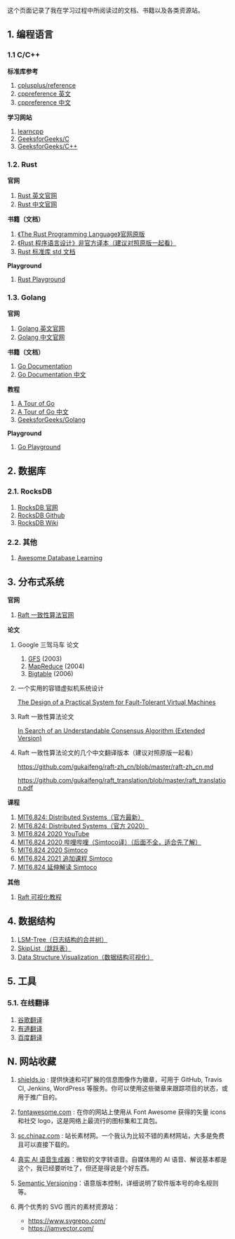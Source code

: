 
这个页面记录了我在学习过程中所阅读过的文档、书籍以及各类资源站。



## 1. 编程语言

### 1.1 C/C++

**标准库参考**

1. [cplusplus/reference](http://www.cplusplus.com/reference/)
2. [cppreference 英文](https://en.cppreference.com/)
3. [cppreference 中文](https://zh.cppreference.com/)

**学习网站**

1. [learncpp](https://www.learncpp.com/)
2. [GeeksforGeeks/C](https://www.geeksforgeeks.org/c-programming-language/)
3. [GeeksforGeeks/C++](https://www.geeksforgeeks.org/c-plus-plus/)

### 1.2. Rust

**官网**

1. [Rust 英文官网](https://www.rust-lang.org/)
2. [Rust 中文官网](https://www.rust-lang.org/zh-CN/)

**书籍（文档）**

1. [《The Rust Programming Language》官网原版](https://doc.rust-lang.org/book/#the-rust-programming-language)
2. [《Rust 程序语言设计》非官方译本（建议对照原版一起看）](https://kaisery.github.io/trpl-zh-cn/)
3. [Rust 标准库 std 文档](https://doc.rust-lang.org/stable/std/)

**Playground**

1. [Rust Playground](https://play.rust-lang.org/)

### 1.3. Golang

**官网**

1. [Golang 英文官网](https://go.dev/)
2. [Golang 中文官网](https://go-zh.org/)

**书籍（文档）**

1. [Go Documentation](https://go.dev/doc/)
2. [Go Documentation 中文](https://go-zh.org/doc/)

**教程**

1. [A Tour of Go](https://go.dev/tour/welcome/1)
2. [A Tour of Go 中文](https://tour.go-zh.org/)
3. [GeeksforGeeks/Golang](https://www.geeksforgeeks.org/golang/)

**Playground**

1. [Go Playground](https://go.dev/play/)

## 2. 数据库

### 2.1. RocksDB

1. [RocksDB 官网](https://rocksdb.org/)
2. [RocksDB Github](https://github.com/facebook/rocksdb)
3. [RocksDB Wiki](https://github.com/facebook/rocksdb/wiki)

### 2.2. 其他

1. [Awesome Database Learning](https://github.com/pingcap/awesome-database-learning)

## 3. 分布式系统

**官网**

1. [Raft 一致性算法官网](https://raft.github.io/)

**论文**

1. Google 三驾马车 论文
   
   1. [GFS](https://storage.googleapis.com/pub-tools-public-publication-data/pdf/035fc972c796d33122033a0614bc94cff1527999.pdf) (2003)
   2. [MapReduce](https://storage.googleapis.com/pub-tools-public-publication-data/pdf/16cb30b4b92fd4989b8619a61752a2387c6dd474.pdf) (2004)
   3. [Bigtable](https://storage.googleapis.com/pub-tools-public-publication-data/pdf/68a74a85e1662fe02ff3967497f31fda7f32225c.pdf) (2006)

2. 一个实用的容错虚拟机系统设计
   
   [The Design of a Practical System for Fault-Tolerant Virtual Machines](http://nil.csail.mit.edu/6.824/2020/papers/vm-ft.pdf)

3. Raft 一致性算法论文
   
   [In Search of an Understandable Consensus Algorithm (Extended Version)](http://nil.csail.mit.edu/6.824/2017/papers/raft-extended.pdf)

4. Raft 一致性算法论文的几个中文翻译版本（建议对照原版一起看）
   
   https://github.com/gukaifeng/raft-zh_cn/blob/master/raft-zh_cn.md
   
   https://github.com/gukaifeng/raft_translation/blob/master/raft_translation.pdf

**课程**

1. [MIT6.824: Distributed Systems（官方最新）](https://pdos.csail.mit.edu/6.824/)
2. [MIT6.824: Distributed Systems（官方 2020）](http://nil.csail.mit.edu/6.824/2020/)
3. [MIT6.824 2020 YouTube](https://www.youtube.com/playlist?list=PLrw6a1wE39_tb2fErI4-WkMbsvGQk9_UB)
4. [MIT6.824 2020 哔哩哔哩（Simtoco译）（后面不全，适合先了解）](https://www.bilibili.com/video/av91748150)
5. [MIT6.824 2020 Simtoco](https://www.simtoco.com/#/albums?id=1000019)
6. [MIT6.824 2021 追加课程 Simtoco](https://www.simtoco.com/#/albums?id=1000044)
7. [MIT6.824 延伸解读 Simtoco](https://www.simtoco.com/#/albums?id=1000046)

**其他**

1. [Raft 可视化教程](http://thesecretlivesofdata.com/raft/)

## 4. 数据结构

1. [LSM-Tree（日志结构的合并树）](https://www.cs.umb.edu/~poneil/lsmtree.pdf)
2. [SkipList（跳跃表）](https://15721.courses.cs.cmu.edu/spring2018/papers/08-oltpindexes1/pugh-skiplists-cacm1990.pdf)
3. [Data Structure Visualization（数据结构可视化）](https://www.cs.usfca.edu/~galles/visualization/Algorithms.html)

## 5. 工具

### 5.1. 在线翻译

1. [谷歌翻译](https://translate.google.com/)
2. [有道翻译](https://fanyi.youdao.com/)
3. [百度翻译](https://fanyi.baidu.com/)

## N. 网站收藏

1. [shields.io](https://shields.io/) : 提供快速和可扩展的信息图像作为徽章，可用于 GitHub, Travis CI, Jenkins, WordPress 等服务。你可以使用这些徽章来跟踪项目的状态，或用于推广目的。

2. [fontawesome.com](https://fontawesome.com/) : 在你的网站上使用从 Font Awesome 获得的矢量 icons 和社交 logo，这是网络上最流行的图标集和工具包。

3. [sc.chinaz.com](https://sc.chinaz.com/) : 站长素材网。一个我认为比较不错的素材网站，大多是免费且可以直接下载的。

4. [真实 AI 语音生成器](https://azure.microsoft.com/zh-cn/products/cognitive-services/text-to-speech/#overview)：微软的文字转语音。自媒体用的 AI 语音、解说基本都是这个，我已经要听吐了，但还是得说是个好东西。

5. [Semantic Versioning](https://semver.org/)：语意版本控制，详细说明了软件版本号的命名规则等。

6. 两个优秀的 SVG 图片的素材资源站：
   * https://www.svgrepo.com/
   * https://iamvector.com/

